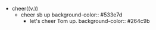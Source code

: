- cheer((v.))
	- cheer sb up
	  background-color:: #533e7d
		- let's cheer Tom up.
		  background-color:: #264c9b